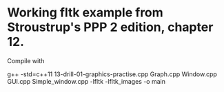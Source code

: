 # Working fltk example from Stroustrup's PPP 2 edition, chapter 12. 

Compile with

g++ -std=c++11  13-drill-01-graphics-practise.cpp Graph.cpp Window.cpp GUI.cpp Simple_window.cpp  -lfltk -lfltk_images -o main

